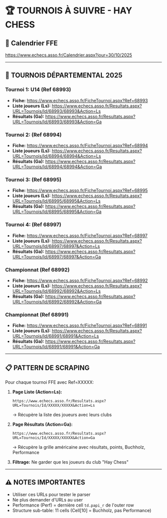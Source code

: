 # 🏆 TOURNOIS À SUIVRE - HAY CHESS

## 📅 Calendrier FFE
https://www.echecs.asso.fr/Calendrier.aspx?jour=30/10/2025

---

## 🎯 TOURNOIS DÉPARTEMENTAL 2025

### Tournoi 1: U14 (Ref 68993)
- **Fiche:** https://www.echecs.asso.fr/FicheTournoi.aspx?Ref=68993
- **Liste joueurs (Ls):** https://www.echecs.asso.fr/Resultats.aspx?URL=Tournois/Id/68993/68993&Action=Ls
- **Résultats (Ga):** https://www.echecs.asso.fr/Resultats.aspx?URL=Tournois/Id/68993/68993&Action=Ga

### Tournoi 2: (Ref 68994)
- **Fiche:** https://www.echecs.asso.fr/FicheTournoi.aspx?Ref=68994
- **Liste joueurs (Ls):** https://www.echecs.asso.fr/Resultats.aspx?URL=Tournois/Id/68994/68994&Action=Ls
- **Résultats (Ga):** https://www.echecs.asso.fr/Resultats.aspx?URL=Tournois/Id/68994/68994&Action=Ga

### Tournoi 3: (Ref 68995)
- **Fiche:** https://www.echecs.asso.fr/FicheTournoi.aspx?Ref=68995
- **Liste joueurs (Ls):** https://www.echecs.asso.fr/Resultats.aspx?URL=Tournois/Id/68995/68995&Action=Ls
- **Résultats (Ga):** https://www.echecs.asso.fr/Resultats.aspx?URL=Tournois/Id/68995/68995&Action=Ga

### Tournoi 4: (Ref 68997)
- **Fiche:** https://www.echecs.asso.fr/FicheTournoi.aspx?Ref=68997
- **Liste joueurs (Ls):** https://www.echecs.asso.fr/Resultats.aspx?URL=Tournois/Id/68997/68997&Action=Ls
- **Résultats (Ga):** https://www.echecs.asso.fr/Resultats.aspx?URL=Tournois/Id/68997/68997&Action=Ga

### Championnat (Ref 68992)
- **Fiche:** https://www.echecs.asso.fr/FicheTournoi.aspx?Ref=68992
- **Liste joueurs (Ls):** https://www.echecs.asso.fr/Resultats.aspx?URL=Tournois/Id/68992/68992&Action=Ls
- **Résultats (Ga):** https://www.echecs.asso.fr/Resultats.aspx?URL=Tournois/Id/68992/68992&Action=Ga

### Championnat (Ref 68991)
- **Fiche:** https://www.echecs.asso.fr/FicheTournoi.aspx?Ref=68991
- **Liste joueurs (Ls):** https://www.echecs.asso.fr/Resultats.aspx?URL=Tournois/Id/68991/68991&Action=Ls
- **Résultats (Ga):** https://www.echecs.asso.fr/Resultats.aspx?URL=Tournois/Id/68991/68991&Action=Ga

---

## 📋 PATTERN DE SCRAPING

Pour chaque tournoi FFE avec Ref=XXXXX:

1. **Page Liste (Action=Ls):**
   ```
   https://www.echecs.asso.fr/Resultats.aspx?URL=Tournois/Id/XXXXX/XXXXX&Action=Ls
   ```
   → Récupère la liste des joueurs avec leurs clubs

2. **Page Résultats (Action=Ga):**
   ```
   https://www.echecs.asso.fr/Resultats.aspx?URL=Tournois/Id/XXXXX/XXXXX&Action=Ga
   ```
   → Récupère la grille américaine avec résultats, points, Buchholz, Performance

3. **Filtrage:** Ne garder que les joueurs du club "Hay Chess"

---

## ⚠️ NOTES IMPORTANTES

- Utiliser ces URLs pour tester le parser
- Ne plus demander d'URLs au user
- Performance (Perf) = dernière cell `td.papi_r` de l'outer row
- Structure sub-table: 11 cells (Cell[10] = Buchholz, pas Performance)
